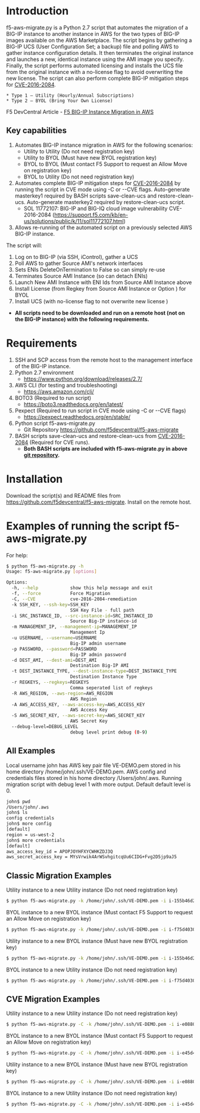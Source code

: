 # Introduction
f5-aws-migrate.py is a Python 2.7 script that automates the migration of a BIG-IP instance to another instance in AWS for the two types of BIG-IP images available on the AWS Marketplace. The script begins by gathering a BIG-IP UCS (User Configuration Set; a backup) file and polling AWS to gather instance configuration details. It then terminates the original instance and launches a new, identical instance using the AMI image you specify. Finally, the script performs automated licensing and installs the UCS file from the original instance with a no-license flag to avoid overwriting the new license. The script can also perform complete BIG-IP mitigation steps for [CVE-2016-2084](https://support.f5.com/kb/en-us/solutions/public/k/11/sol11772107.html).

    * Type 1 – Utility (Hourly/Annual Subscriptions)
    * Type 2 – BYOL (Bring Your Own License)

F5 DevCentral Article - [F5 BIG-IP Instance Migration in AWS](https://devcentral.f5.com/articles/f5-big-ip-instance-migration-in-aws-19992)

## Key capabilities
1. Automates BIG-IP instance migration in AWS for the following scenarios:
    * Utility to Utility (Do not need registration key)
    * Utility to BYOL (Must have new BYOL registration key)
    * BYOL to BYOL (Must contact F5 Support to request an Allow Move on registration key)
    * BYOL to Utility (Do not need registration key)
2. Automates complete BIG-IP mitigation steps for [CVE-2016-2084](https://support.f5.com/kb/en-us/solutions/public/k/11/sol11772107.html) by running the script in CVE mode using -C or --CVE flags. Auto-generate masterkey1 required by BASH scripts save-clean-ucs and restore-clean-ucs.  Auto-generate masterkey2 required by restore-clean-ucs script.
    * SOL 11772107: BIG-IP and BIG-IQ cloud image vulnerability CVE-2016-2084 (https://support.f5.com/kb/en-us/solutions/public/k/11/sol11772107.html)
3. Allows re-running of the automated script on a previously selected AWS BIG-IP instance.


The script will:

1. Log on to BIG-IP (via SSH, iControl), gather a UCS
2. Poll AWS to gather Source AMI's network interfaces
3. Sets ENIs DeleteOnTermination to False so can simply re-use 
4. Terminates Source AMI Instance (so can detach ENIs)
5. Launch New AMI Instance with ENI Ids from Source AMI Instance above
6. Install License (from Regkey from Source AMI Instance or Option ) for BYOL
7. Install UCS (with no-license flag to not overwrite new license )

* **All scripts need to be downloaded and run on a remote host (not on the BIG-IP instance) with the following requirements.**

# Requirements
1. SSH and SCP access from the remote host to the management interface of the BIG-IP instance.
2. Python 2.7 environment
    * https://www.python.org/download/releases/2.7/
2. AWS CLI (for testing and troubleshooting)
    * https://aws.amazon.com/cli/ 
3. BOTO3 (Required to run script)
    * https://boto3.readthedocs.org/en/latest/
4. Pexpect (Required to run script in CVE mode using -C or --CVE flags)
    * https://pexpect.readthedocs.org/en/stable/
2. Python script f5-aws-migrate.py 
    * Git Repository https://github.com/f5devcentral/f5-aws-migrate
5. BASH scripts save-clean-ucs and restore-clean-ucs from [CVE-2016-2084](https://support.f5.com/kb/en-us/solutions/public/k/11/sol11772107.html) (Required for CVE runs).
    * **Both BASH scripts are included with f5-aws-migrate.py in above [git repository](https://github.com/f5devcentral/f5-aws-migrate).**

# Installation
Download the script(s) and README files from https://github.com/f5devcentral/f5-aws-migrate.  Install on the remote host.

# Examples of running the script f5-aws-migrate.py
For help:
```sh
$ python f5-aws-migrate.py -h
Usage: f5-aws-migrate.py [options]

Options:
  -h, --help            show this help message and exit
  -f, --force           Force Migration
  -C, --CVE             cve-2016-2084-remediation
  -k SSH_KEY, --ssh-key=SSH_KEY
                        SSH Key File - full path
  -i SRC_INSTANCE_ID, --src-instance-id=SRC_INSTANCE_ID
                        Source Big-IP instance-id
  -m MANAGEMENT_IP, --management-ip=MANAGEMENT_IP
                        Management Ip
  -u USERNAME, --username=USERNAME
                        Big-IP admin username
  -p PASSWORD, --password=PASSWORD
                        Big-IP admin password
  -d DEST_AMI, --dest-ami=DEST_AMI
                        Destination Big-IP AMI
  -t DEST_INSTANCE_TYPE, --dest-instance-type=DEST_INSTANCE_TYPE
                        Destination Instance Type
  -r REGKEYS, --regkeys=REGKEYS
                        Comma seperated list of regkeys
  -R AWS_REGION, --aws-region=AWS_REGION
                        AWS Region
  -A AWS_ACCESS_KEY, --aws-access-key=AWS_ACCESS_KEY
                        AWS Access Key
  -S AWS_SECRET_KEY, --aws-secret-key=AWS_SECRET_KEY
                        AWS Secret Key
  --debug-level=DEBUG_LEVEL
                        debug level print debug (0-9)
```
## All Examples
Local username john has AWS key pair file VE-DEMO.pem stored in his home directory /home/john/.ssh/VE-DEMO.pem. AWS config and credentials files stored in his home directory /Users/john/.aws. Running migration script with debug level 1 with more output. Default default level is 0.

```sh
john$ pwd
/Users/john/.aws
john$ ls
config credentials
john$ more config
[default]
region = us-west-2
john$ more credentials
[default]
aws_access_key_id = APOPJOYHFXYCWHKZDJ3Q
aws_secret_access_key = MYsVrwik4ArWSvhgitcqUu6CIDG+Fvg2D5jp9aJ5
```

## Classic Migration Examples
Utility instance to a new Utility instance (Do not need registration key)
```sh
$ python f5-aws-migrate.py -k /home/john/.ssh/VE-DEMO.pem -i i-155b46d2 -m 10.0.0.245 -u admin -p ‘strongpassword’ -d ami-d9ee1ab9 -R us-west-2 --debug-level 1
```
BYOL instance to a new BYOL instance (Must contact F5 Support to request an Allow Move on registration key)
```sh
$ python f5-aws-migrate.py -k /home/john/.ssh/VE-DEMO.pem -i i-f75d4030 -m 10.0.0.245 -u admin -p ‘strongpassword’ -d ami-5fe81c3f -R us-west-2 --debug-level 1
```
Utility instance to a new BYOL instance (Must have new BYOL registration key)
```sh
$ python f5-aws-migrate.py -k /home/john/.ssh/VE-DEMO.pem -i i-155b46d2 -m 10.0.0.245 -u admin -p ‘strongpassword’ -d ami-5fe81c3f -r ZJQWC-EXJMJ-HEKVX-KNJTB-LGUCGVZ -R us-west-2 --debug-level 1
```
BYOL instance to a new Utility instance (Do not need registration key)
```sh
$ python f5-aws-migrate.py -k /home/john/.ssh/VE-DEMO.pem -i i-f75d4030 -m 10.0.0.245 -u admin -p ‘strongpassword’ -d ami-d9ee1ab9 -R us-west-2 --debug-level 1
```
## CVE Migration Examples
Utility instance to a new Utility instance (Do not need registration key)
```sh
$ python f5-aws-migrate.py -C -k /home/john/.ssh/VE-DEMO.pem -i i-e0880167 -m 10.0.0.245 -u admin -p ‘strongpassword’ -d ami-d9ee1ab9 -R us-west-2 --debug-level 1
```
BYOL instance to a new BYOL instance (Must contact F5 Support to request an Allow Move on registration key)
```sh
$ python f5-aws-migrate.py -C -k /home/john/.ssh/VE-DEMO.pem -i i-e45d4023 -m 10.0.0.245 -u admin -p ‘strongpassword’ -d ami-5fe81c3f -R us-west-2 --debug-level 1
```
Utility instance to a new BYOL instance (Must have new BYOL registration key)
```sh
$ python f5-aws-migrate.py -C -k /home/john/.ssh/VE-DEMO.pem -i i-e0880167 -m 10.0.0.245 -u admin -p ‘strongpassword’ -d ami-5fe81c3f -r ZJQWC-EXJMJ-HEKVX-KNJTB-LGUCGVZ -R us-west-2 --debug-level 1
```
BYOL instance to a new Utility instance (Do not need registration key)
```sh
$ python f5-aws-migrate.py -C -k /home/john/.ssh/VE-DEMO.pem -i i-e45d4023 -m 10.0.0.245 -u admin -p ‘strongpassword’ -d ami-d9ee1ab9 -R us-west-2 --debug-level 1
```

